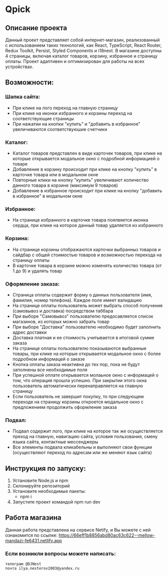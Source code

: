 # Qpick 

## Описание проекта

Данный проект представляет собой интернет-магазин, реализованный с использованием таких технологий, как React, TypeScript, React Router, Redux Toolkit, Persist, Styled Components и i18next. В магазине доступны 4 страницы, включая каталог товаров, корзину, избранное и страницу оплаты. Проект адаптивен и оптимизирован для работы на всех устройствах.

## Возможности:
  ### Шапка сайта:
  - При клике на лого переход на главную страницу
  - При клике на иконки избранного и корзины переход на соответствующие страницы
  - При нажатии на кнопки "купить" и "добавить в избранное" увеличиваются соответствуюшие счетчики
  ### Каталог:
  - Каталог товаров представлен в виде карточек товаров, при клике на которые открывается модальное окно с подробной информацией о товаре
  - Добавление в корзину происходит при клике на кнопку "купить" в карточке товара или в модальном окне
  - Повторные клики на кнопку "купить" увеличивают количество данного товара в корзине (максимум 9 товаров)
  - Добавление в избранное происходит при клике на кнопку "добавить в избранное" в модальном окне
  ### Избранное:
  - На странице избранного в карточке товара поялвяется иконка сердца, при клике на которое данный товар удаляется из избранного  
  ### Корзина: 
  - На странице корзины отображаются карточки выбранныз товаров и сайдбар с общей стоимостью товаров и возможностью перехода на страницу оплаты
  - В карточке товара в корзине можно изменять количество товара (от 1 до 9) и удалять товар
  ### Оформление заказа:
  - Страница оплаты содержит форму о данных пользователя (имя, фамилия, номер телефона). Каждое поле имеет валидацию
  - На странице оплаты пользователь может выбрать способ получения (самовывоз и доставка) посредством таббара
  - При выборе "Самовывоз" пользователю предосавляется список магазинов, из которых можно забрать товар
  - При выборе "Доставка" пользователю необходимо будет заполнить адрес доставки
  - Доставка платная и ее стоимость учитывается в итоговой сумме заказа
  - На странице оплаты пользователю показываются выбранные товары, при клике на которые открывается модальное окно с более подробном информацей о заказе
  - Кнопка оплаты заказа неактивна до тех пор, пока не будут заполнены все необходимые поля
  - При успешной оплате открывается молаьное окно с информацей о том, что операция прошла успешно. При закрытии этого окна пользователь автоматически перенаправляется на главную страницу
  - Если пользователь не завершит покупку, то при следующем переходе на страницу корзины откроется модальное окно с предложением продолжить оформление заказа
  ### Подвал:
  - Подвал содержит лого, при клике на которое так же осуществляется преход на главную, навигацию сайта, условия пользования, смену языка сайта, контактные мессенджеры
  - Все элементы подвала кликабельны и выполняют свои функции (осуществляют переход по адресам или же меняют язык сайта)

## Инструкция по запуску:
1. Установите Node.js и npm
2. Склонируйте репозиторий
3. Установите необходимые пакеты:
    - npm i
4. Запустите проект командой npm run dev

## Работа магазина

Данная работа представлена на сервисе Netify, и Вы можете с ней ознакомится по ссылке: https://66eff1b8856abd80ac63c622--mellow-mandazi-fe6431.netlify.app

### Если возникли вопросы можете написать:
    телеграм @DJNest 
    почта ilya.nesterov2003@yandex.ru
